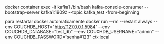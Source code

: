 docker container exec -it kafka1 /bin/bash
kafka-console-consumer --bootstrap-server kafka1:19092  --topic kafka_test -from-beginning


para restartar docker automaticamente
docker run --rm --restart always 
       --env COUCHDB_HOST="http://127.0.0.1:5984" 
       --env COUCHDB_DATABASE="test_db" 
       --env COUCHDB_USERNAME="admin" 
       --env COUCHDB_PASSWORD="senha#123" 
       ctk:local 
